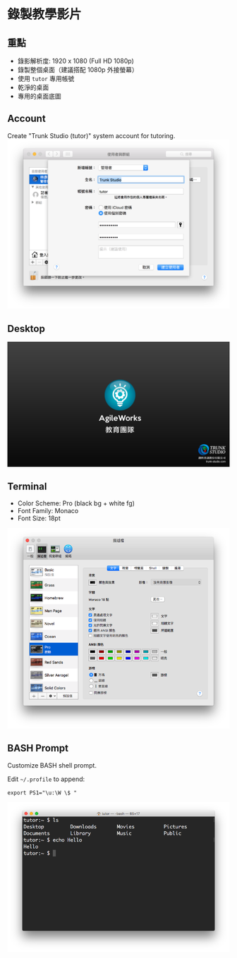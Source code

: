 # 錄製教學影片

## 重點

* 錄影解析度: 1920 x 1080 (Full HD 1080p)
* 錄製整個桌面（建議搭配 1080p 外接螢幕）
* 使用 `tutor` 專用帳號
* 乾淨的桌面
* 專用的桌面底圖

## Account

Create "Trunk Studio (tutor)" system account for tutoring.
![tutor-account](images/create-tutor-account.png)

## Desktop

![](images/wallpaper.png)

## Terminal

* Color Scheme: Pro (black bg + white fg)
* Font Family: Monaco
* Font Size: 18pt

![](images/terminal-settings.png)
## BASH Prompt

Customize BASH shell prompt.

Edit `~/.profile` to append:

```
export PS1="\u:\W \$ "
```

![terminal](images/terminal.png)
